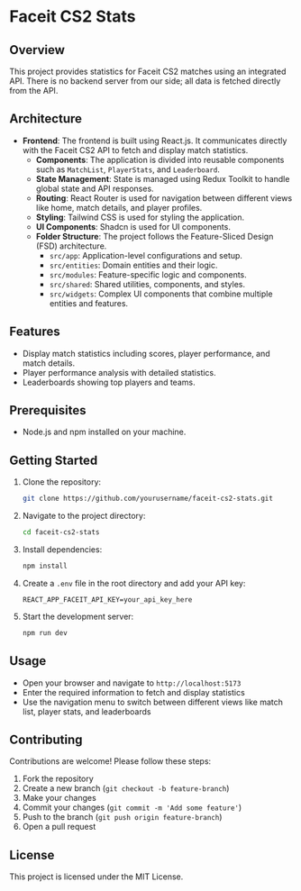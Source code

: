 # Faceit CS2 Stats

## Overview

This project provides statistics for Faceit CS2 matches using an integrated API. There is no backend server from our side; all data is fetched directly from the API.

## Architecture

- **Frontend**: The frontend is built using React.js. It communicates directly with the Faceit CS2 API to fetch and display match statistics.
  - **Components**: The application is divided into reusable components such as `MatchList`, `PlayerStats`, and `Leaderboard`.
  - **State Management**: State is managed using Redux Toolkit to handle global state and API responses.
  - **Routing**: React Router is used for navigation between different views like home, match details, and player profiles.
  - **Styling**: Tailwind CSS is used for styling the application.
  - **UI Components**: Shadcn is used for UI components.
  - **Folder Structure**: The project follows the Feature-Sliced Design (FSD) architecture.
    - `src/app`: Application-level configurations and setup.
    - `src/entities`: Domain entities and their logic.
    - `src/modules`: Feature-specific logic and components.
    - `src/shared`: Shared utilities, components, and styles.
    - `src/widgets`: Complex UI components that combine multiple entities and features.

## Features

- Display match statistics including scores, player performance, and match details.
- Player performance analysis with detailed statistics.
- Leaderboards showing top players and teams.

## Prerequisites

- Node.js and npm installed on your machine.

## Getting Started

1. Clone the repository:
   ```sh
   git clone https://github.com/yourusername/faceit-cs2-stats.git
   ```
2. Navigate to the project directory:
   ```sh
   cd faceit-cs2-stats
   ```
3. Install dependencies:
   ```sh
   npm install
   ```
4. Create a `.env` file in the root directory and add your API key:
   ```env
   REACT_APP_FACEIT_API_KEY=your_api_key_here
   ```
5. Start the development server:
   ```sh
   npm run dev
   ```

## Usage

- Open your browser and navigate to `http://localhost:5173`
- Enter the required information to fetch and display statistics
- Use the navigation menu to switch between different views like match list, player stats, and leaderboards

## Contributing

Contributions are welcome! Please follow these steps:

1. Fork the repository
2. Create a new branch (`git checkout -b feature-branch`)
3. Make your changes
4. Commit your changes (`git commit -m 'Add some feature'`)
5. Push to the branch (`git push origin feature-branch`)
6. Open a pull request

## License

This project is licensed under the MIT License.
